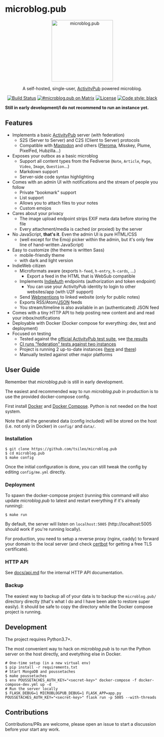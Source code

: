 # microblog.pub

<p align="center">
  <img 
    src="https://sos-ch-dk-2.exo.io/microblogpub/microblobpub.png" 
    width="200" height="200" border="0" alt="microblog.pub">
</p>
<p align="center">A self-hosted, single-user, <a href="https://activitypub.rocks">ActivityPub</a> powered microblog.</p>
<p align="center">
<a href="https://d.a4.io/tsileo/microblog.pub"><img src="https://d.a4.io/api/badges/tsileo/microblog.pub/status.svg" alt="Build Status"></a>
<a href="https://matrix.to/#/#microblog.pub:matrix.org"><img src="https://img.shields.io/badge/matrix-%23microblog.pub-blue.svg" alt="#microblog.pub on Matrix"></a>
<a href="https://github.com/tsileo/microblog.pub/blob/master/LICENSE"><img src="https://img.shields.io/badge/license-AGPL_3.0-blue.svg?style=flat" alt="License"></a>
<a href="https://github.com/ambv/black"><img alt="Code style: black" src="https://img.shields.io/badge/code%20style-black-000000.svg"></a>
</p>

**Still in early development/I do not recommend to run an instance yet.**

## Features

 - Implements a basic [ActivityPub](https://activitypub.rocks/) server (with federation)
   - S2S (Server to Server) and C2S (Client to Server) protocols
   - Compatible with [Mastodon](https://joinmastodon.org/) and others ([Pleroma](https://pleroma.social/), Misskey, Plume, PixelFed, Hubzilla...)
 - Exposes your outbox as a basic microblog
   - Support all content types from the Fediverse (`Note`, `Article`, `Page`, `Video`, `Image`, `Question`...)
   - Markdown support
   - Server-side code syntax highlighting
 - Comes with an admin UI with notifications and the stream of people you follow
   - Private "bookmark" support
   - List support
   - Allows you to attach files to your notes
   - Custom emojos
 - Cares about your privacy
   - The image upload endpoint strips EXIF meta data before storing the file
   - Every attachment/media is cached (or proxied) by the server
 - No JavaScript, **that's it**. Even the admin UI is pure HTML/CSS
   - (well except for the Emoji picker within the admin, but it's only few line of hand-written JavaScript)
 - Easy to customize (the theme is written Sass)
   - mobile-friendly theme
   - with dark and light version
 - IndieWeb citizen
   - Microformats aware (exports `h-feed`, `h-entry`, `h-cards`, ...)
     - Export a feed in the HTML that is WebSub compatible
   - Implements [IndieAuth](https://indieauth.spec.indieweb.org/) endpoints (authorization and token endpoint)
     - You can use your ActivityPub identity to login to other websites/app (with U2F support)
   - Send [Webmentions](https://www.w3.org/TR/webmention/) to linked website (only for public notes)
   - Exports RSS/Atom/[JSON](https://jsonfeed.org/) feeds
    - You stream/timeline is also available in an (authenticated) JSON feed
  - Comes with a tiny HTTP API to help posting new content and and read your inbox/notifications
 - Deployable with Docker (Docker compose for everything: dev, test and deployment)
 - Focused on testing
   - Tested against the [official ActivityPub test suite](https://test.activitypub.rocks/), see [the results](https://activitypub.rocks/implementation-report/)
   - [CI runs "federation" tests against two instances](https://d.a4.io/tsileo/microblog.pub)
   - Project is running 2 up-to-date instances ([here](https://microblog.pub) and [there](https://a4.io))
   - Manually tested against other major platforms


## User Guide

Remember that _microblog.pub_ is still in early development.

The easiest and recommended way to run _microblog.pub_ in production is to use the provided docker-compose config.

First install [Docker](https://docs.docker.com/install/) and [Docker Compose](https://docs.docker.com/compose/install/).
Python is not needed on the host system.

Note that all the generated data (config included) will be stored on the host (i.e. not only in Docker) in `config/` and `data/`.

### Installation

```shell
$ git clone https://github.com/tsileo/microblog.pub
$ cd microblog.pub
$ make config
``` 

Once the initial configuration is done, you can still tweak the config by editing `config/me.yml` directly.


### Deployment

To spawn the docker-compose project (running this command will also update _microblog.pub_ to latest and restart everything if it's already running):

```shell
$ make run
```

By default, the server will listen on `localhost:5005` (http://localhost:5005 should work if you're running locally).

For production, you need to setup a reverse proxy (nginx, caddy) to forward your domain to the local server 
(and check [certbot](https://certbot.eff.org/) for getting a free TLS certificate).


### HTTP API

See [docs/api.md](docs/api.md) for the internal HTTP API documentation.


### Backup

The easiest way to backup all of your data is to backup the `microblog.pub/` directory directly (that's what I do and I have been able to restore super easily).
It should be safe to copy the directory while the Docker compose project is running.


## Development

The project requires Python3.7+.

The most convenient way to hack on _microblog.pub_ is to run the Python server on the host directly, and evetything else in Docker.

```shell
# One-time setup (in a new virtual env)
$ pip install -r requirements.txt
# Start MongoDB and poussetaches
$ make poussetaches
$ env POUSSETACHES_AUTH_KEY="<secret-key>" docker-compose -f docker-compose-dev.yml up -d
# Run the server locally
$ FLASK_DEBUG=1 MICROBLOGPUB_DEBUG=1 FLASK_APP=app.py POUSSETACHES_AUTH_KEY="<secret-key>" flask run -p 5005 --with-threads
```


## Contributions

Contributions/PRs are welcome, please open an issue to start a discussion before your start any work.
